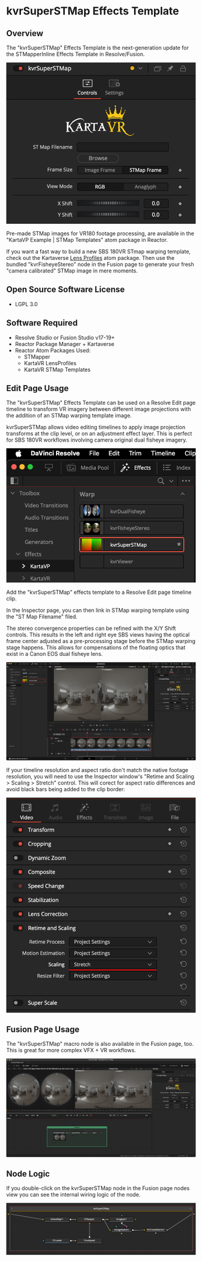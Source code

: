 # kvrSuperSTMap Effects Template

## Overview

The "kvrSuperSTMap" Effects Template is the next-generation update for the STMapperInline Effects Template in Resolve/Fusion.

![Controls.](Images/kvrSuperSTMap_Controls.png)

Pre-made STMap images for VR180 footage processing, are available in the "KartaVP Example | STMap Templates" atom package in Reactor.

If you want a fast way to build a new SBS 180VR STmap warping template, check out the Kartaverse [Lens Profiles](https://kartaverse.github.io/Reactor-Docs/#/com.AndrewHazelden.KartaVP.LensProfiles) atom package. Then use the bundled "kvrFisheyeStereo" node in the Fusion page to generate your fresh "camera calibrated" STMap image in mere moments.


## Open Source Software License

- LGPL 3.0

## Software Required

- Resolve Studio or Fusion Studio v17-19+ 
- Reactor Package Manager + Kartaverse
- Reactor Atom Packages Used:
	- STMapper
	- KartaVR LensProfiles
	- KartaVR STMap Templates

## Edit Page Usage

The "kvrSuperSTMap" Effects Template can be used on a Resolve Edit page timeline to transform VR imagery between different image projections with the addition of an STMap warping template image. 

kvrSuperSTMap allows video editing timelines to apply image projection transforms at the clip level, or on an adjustment effect layer. This is perfect for SBS 180VR workflows involving camera original dual fisheye imagery.

![Effects](Images/kvrSuperSTMap_Effects_Tab.png)

Add the "kvrSuperSTMap" effects template to a Resolve Edit page timeline clip. 

In the Inspector page, you can then link in STMap warping template using the "ST Map Filename" filed.


The stereo convergence properties can be refined with the X/Y Shift controls. This results in the left and right eye SBS views having the optical frame center adjusted as a pre-processing stage before the STMap warping stage happens. This allows for compensations of the floating optics that exist in a Canon EOS dual fisheye lens.

![Timeline](Images/kvrSuperSTMap_Timeline.png)

If your timeline resolution and aspect ratio don't match the native footage resolution, you will need to use the Inspector window's "Retime and Scaling > Scaling > Stretch" control. This will corect for aspect ratio differences and avoid black bars being added to the clip border:

![Fit](Images/kvrSuperSTMap_Resize.png)

## Fusion Page Usage

The "kvrSuperSTMap" macro node is also available in the Fusion page, too. This is great for more complex VFX + VR workflows.

![Node Logic](Images/kvrSuperSTMap-Comp.png)

## Node Logic

If you double-click on the kvrSuperSTMap node in the Fusion page nodes view you can see the internal wiring logic of the node.

![Node Logic](Images/kvrSuperSTMap_GroupOperator.png)
